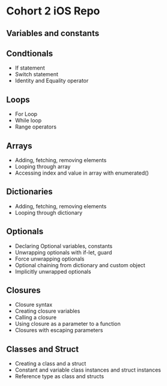 # Cohort 2 iOS Repo
 
## Variables and constants

## Condtionals 
  - If statement
  - Switch statement
  - Identity and Equality operator

## Loops
  - For Loop
  - While loop
  - Range operators

## Arrays
  - Adding, fetching, removing elements
  - Looping through array
  - Accessing index and value in array with enumerated()

## Dictionaries
  - Adding, fetching, removing elements
  - Looping through dictionary

## Optionals
  - Declaring Optional variables, constants
  - Unwrapping optionals with if-let, guard
  - Force unwrapping optionals
  - Optional chaining from dictionary and custom object
  - Implicitly unwrapped optionals

## Closures
  - Closure syntax
  - Creating closure variables
  - Calling a closure
  - Using closure as a parameter to a function
  - Closures with escaping parameters

## Classes and Struct
  - Creating a class and a struct
  - Constant and variable class instances and struct instances 
  - Reference type as class and structs
